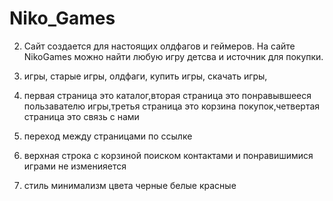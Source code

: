 # Niko_Games
2. Сайт создается для настоящих олдфагов и геймеров.
На сайте NikoGames можно найти любую игру детсва и источник для покупки.
3. игры, старые игры, олдфаги, купить игры, скачать игры, 
4. первая страница это каталог,вторая страница это понравывшееся пользавателю игры,третья страница это корзина покупок,четвертая страница это связь с нами 
5. переход между страницами по ссылке 
6. верхная строка с корзиной поиском контактами и понравишимися играми не изменияется 

7. стиль минимализм цвета черные белые красные 
